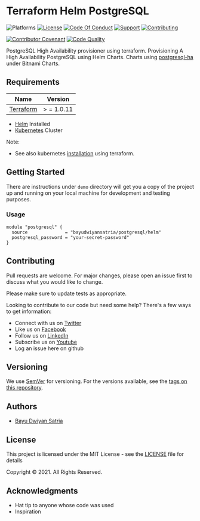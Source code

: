 # Terraform Helm PostgreSQL

![Platforms](https://img.shields.io/badge/%20Platforms-Windows%20/%20Linux-blue.svg?style=flat-square")
[![License](https://img.shields.io/badge/%20Licence-MIT-green.svg?style=flat-square)](LICENSE.md)
[![Code Of Conduct](https://img.shields.io/badge/Community-Code%20of%20Conduct-orange.svg?style=flat-squre)](CODE_OF_CONDUCT.md)
[![Support](https://img.shields.io/badge/Community-Support-red.svg?style=flat-square)](SUPPORT.md)
[![Contributing](https://img.shields.io/badge/%20Community-Contribution-yellow.svg?style=flat-square)](CONTRIBUTING.md)

[![Contributor Covenant](https://img.shields.io/badge/Contributor%20Covenant-v1.4%20adopted-ff69b4.svg)](CODE_OF_CONDUCT.md)
[![Code Quality](https://github.com/bayudwiyansatria/terraform-helm-postgresql/actions/workflows/code-quality.yml/badge.svg)](https://github.com/bayudwiyansatria/terraform-helm-postgresql/actions/workflows/code-quality.yml)

PostgreSQL High Availability provisioner using terraform. Provisioning A High Availability PostgreSQL using Helm Charts.
Charts using [postgresql-ha](https://github.com/bitnami/charts/tree/master/bitnami/postgresql-ha) under Bitnami Charts.

## Requirements

| Name | Version |
| ---- | ------- |
| [Terraform](https://www.terraform.io/downloads.html) |  > = 1.0.11 |

- [Helm](https://helm.sh/) Installed
- [Kubernetes](https://kubernetes.io/) Cluster

Note:
- See also kubernetes [installation](https://github.com/bayudwiyansatria/terraform-kubernetes-cloud-bootstrap) using terraform.

## Getting Started

There are instructions under `demo` directory will get you a copy of the project up and running on your local machine
for development and testing purposes.

### Usage

```shell
module "postgresql" {
  source              = "bayudwiyansatria/postgresql/helm"
  postgresql_password = "your-secret-password"
}
```

## Contributing

Pull requests are welcome. For major changes, please open an issue first to discuss what you would like to change.

Please make sure to update tests as appropriate.

Looking to contribute to our code but need some help? There's a few ways to get information:

* Connect with us on [Twitter](https://twitter.com/bayudsatria)
* Like us on [Facebook](https://facebook.com/PBayuDSatria)
* Follow us on [LinkedIn](https://linkedin.com/in/bayudwiyansatria)
* Subscribe us on [Youtube](https://youtube.com/channel/UCihxWj1rtheK73mGdrf0OiA)
* Log an issue here on github

## Versioning

We use [SemVer](http://semver.org/) for versioning. For the versions available, see
the [tags on this repository](https://github.com/bayudwiyansatria/Development-And-Operations/tags).

## Authors

- [Bayu Dwiyan Satria](https://github.com/bayudwiyansatria)

## License

This project is licensed under the MIT License - see the [LICENSE](LICENSE) file for details

<p> Copyright &copy; 2021. All Rights Reserved.

## Acknowledgments

* Hat tip to anyone whose code was used
* Inspiration
